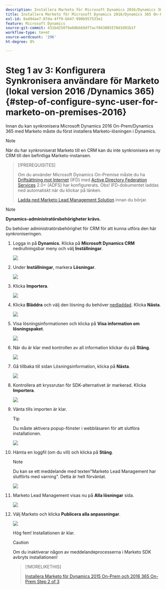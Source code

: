 ```yaml
---
description: Installera Marketo för Microsoft Dynamics 2016/Dynamics 365 On-Premises 1 of 3 - Marketo Docs - produktdokumentation
title: Installera Marketo för Microsoft Dynamics 2016/Dynamics 365 On-Premises Step 1 of 3
exl-id: 0a494ae7-87da-4ff9-bb47-990b957533e1
feature: Microsoft Dynamics
source-git-commit: 431bd258f9a68bbb9df7acf043085578d3d91b1f
workflow-type: tm+mt
source-wordcount: '296'
ht-degree: 0%

---
```


# Steg 1 av 3: Konfigurera Synkronisera användare för Marketo (lokal version 2016 /Dynamics 365) {#step-of-configure-sync-user-for-marketo-on-premises-2016}

Innan du kan synkronisera Microsoft Dynamics 2016 On-Prem/Dynamics 365 med Marketo måste du först installera Marketo-lösningen i Dynamics.

>[!NOTE]
>
>När du har synkroniserat Marketo till en CRM kan du inte synkronisera en ny CRM till den befintliga Marketo-instansen.

>[!PREREQUISITES]
>
>Om du använder Microsoft Dynamics On-Premise måste du ha [Driftsättning mot Internet](https://www.microsoft.com/en-us/download/confirmation.aspx?id=41701) (IFD) med [Active Directory Federation Services](https://msdn.microsoft.com/en-us/library/bb897402.aspx) 2.0+ (ADFS) har konfigurerats. Obs! IFD-dokumentet laddas ned automatiskt när du klickar på länken.
>
>[Ladda ned Marketo Lead Management Solution](/help/marketo/product-docs/crm-sync/microsoft-dynamics-sync/sync-setup/download-the-marketo-lead-management-solution.md) innan du börjar.

>[!NOTE]
>
>**Dynamics-administratörsbehörigheter krävs.**
>
>Du behöver administratörsbehörighet för CRM för att kunna utföra den här synkroniseringen.

1. Logga in på **Dynamics.** Klicka på **Microsoft Dynamics CRM** nedrullningsbar meny och välj **Inställningar**.

   ![](assets/image2015-3-19-8-33-29.png)

1. Under **Inställningar**, markera **Lösningar**.

   ![](assets/image2015-3-19-8-33-3.png)

1. Klicka **Importera**.

   ![](assets/image2015-3-19-8-34-8.png)

1. Klicka **Bläddra** och välj den lösning du behöver [nedladdad](/help/marketo/product-docs/crm-sync/microsoft-dynamics-sync/sync-setup/download-the-marketo-lead-management-solution.md). Klicka **Nästa**.

   ![](assets/image2015-3-19-9-20-56.png)

1. Visa lösningsinformationen och klicka på **Visa information om lösningspaket**.

   ![](assets/image2015-11-18-11-12-8.png)

1. När du är klar med kontrollen av all information klickar du på **Stäng**.

   ![](assets/step6.png)

1. Gå tillbaka till sidan Lösningsinformation, klicka på **Nästa**.

   ![](assets/image2015-3-19-9-21-50.png)

1. Kontrollera att kryssrutan för SDK-alternativet är markerad. Klicka **Importera**.

   ![](assets/image2015-3-19-9-19-12.png)

1. Vänta tills importen är klar.

   >[!TIP]
   >
   >Du måste aktivera popup-fönster i webbläsaren för att slutföra installationen.

   ![](assets/image2015-3-11-11-34-9.png)

1. Hämta en loggfil (om du vill) och klicka på **Stäng**.

   >[!NOTE]
   >
   >Du kan se ett meddelande med texten&quot;Marketo Lead Management har slutförts med varning&quot;. Detta är helt förväntat.

   ![](assets/image2015-3-13-9-54-39.png)

1. Marketo Lead Management visas nu på **Alla lösningar** sida.

   ![](assets/image2015-3-19-8-40-38.png)

1. Välj Marketo och klicka **Publicera alla anpassningar**.

   ![](assets/image2015-3-19-8-41-21.png)

   Hög fem! Installationen är klar.

   >[!CAUTION]
   >
   >Om du inaktiverar någon av meddelandeprocesserna i Marketo SDK avbryts installationen!

   >[!MORELIKETHIS]
   >
   >[Installera Marketo för Dynamics 2015 On-Prem och 2016 365 On-Prem Step 2 of 3](/help/marketo/product-docs/crm-sync/microsoft-dynamics-sync/sync-setup/microsoft-dynamics-2016-dynamics-365-on-premises/step-2-of-3-set-up.md)
